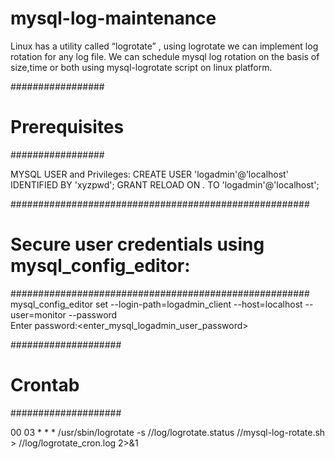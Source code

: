 # mysql-log-maintenance
Linux has a utility called “logrotate” , using logrotate we can implement log rotation for any log file.
We can schedule mysql log rotation on the basis of size,time or both using mysql-logrotate script on linux platform.

#################
# Prerequisites #
#################

MYSQL USER and Privileges:
CREATE USER  'logadmin'@'localhost' IDENTIFIED BY 'xyzpwd';
GRANT RELOAD ON *.* TO 'logadmin'@'localhost';

######################################################
# Secure user credentials using mysql_config_editor: # 
######################################################
mysql_config_editor set --login-path=logadmin_client --host=localhost --user=monitor --password                                         
Enter password:<enter_mysql_logadmin_user_password>

####################
# Crontab          #
####################

00 03 * * * /usr/sbin/logrotate -s /<PATH>/log/logrotate.status /<PATH>/mysql-log-rotate.sh > /<path>/log/logrotate_cron.log 2>&1
